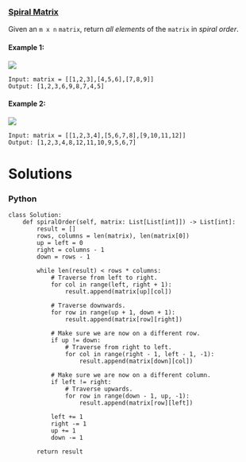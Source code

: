 ### [Spiral Matrix](https://leetcode.com/problems/spiral-matrix/) <br>

Given an `m x n` `matrix`, return *all elements* of the `matrix` in *spiral order*.



#### Example 1:
<img src="../../../../images/54spiral1.jpg">

```
Input: matrix = [[1,2,3],[4,5,6],[7,8,9]]
Output: [1,2,3,6,9,8,7,4,5]

```

#### Example 2:
<img src="../../../../images/54spiral2.jpg">

```
Input: matrix = [[1,2,3,4],[5,6,7,8],[9,10,11,12]]
Output: [1,2,3,4,8,12,11,10,9,5,6,7]

```

# Solutions

### Python
```
class Solution:
    def spiralOrder(self, matrix: List[List[int]]) -> List[int]:
        result = []
        rows, columns = len(matrix), len(matrix[0])
        up = left = 0
        right = columns - 1
        down = rows - 1

        while len(result) < rows * columns:
            # Traverse from left to right.
            for col in range(left, right + 1):
                result.append(matrix[up][col])

            # Traverse downwards.
            for row in range(up + 1, down + 1):
                result.append(matrix[row][right])

            # Make sure we are now on a different row.
            if up != down:
                # Traverse from right to left.
                for col in range(right - 1, left - 1, -1):
                    result.append(matrix[down][col])

            # Make sure we are now on a different column.
            if left != right:
                # Traverse upwards.
                for row in range(down - 1, up, -1):
                    result.append(matrix[row][left])

            left += 1
            right -= 1
            up += 1
            down -= 1

        return result
```
